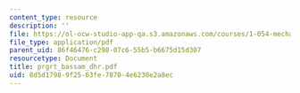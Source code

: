 ```yaml
---
content_type: resource
description: ''
file: https://ol-ocw-studio-app-qa.s3.amazonaws.com/courses/1-054-mechanics-and-design-of-concrete-structures-spring-2004/8d5d17989f2563fe78704e6238e2a8ec_prgrt_bassam_dhr.pdf
file_type: application/pdf
parent_uid: 86f46476-c298-07c6-55b5-b6675d15d307
resourcetype: Document
title: prgrt_bassam_dhr.pdf
uid: 8d5d1798-9f25-63fe-7870-4e6238e2a8ec
---
```

